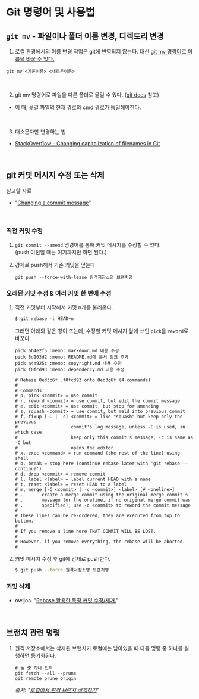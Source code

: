 # Git 명령어 및 사용법

## `git mv` - 파일이나 폴더 이름 변경, 디렉토리 변경

1. 로컬 환경에서의 이름 변경 작업은 git에 반영되지 않는다.
   대신 [git mv 명령어로 이름을 바꿀 수 있다.](https://docs.github.com/en/repositories/working-with-files/managing-files/renaming-a-file#renaming-a-file-using-the-command-line)

```
git mv <기존이름> <새로운이름>
```

<br>

2. git mv 명령어로 파일을 다른 폴더로 옮길 수 있다. ([git docs](https://git-scm.com/docs/git-mv#:~:text=In%20the%20second%20form%2C%20the%20last%20argument%20has%20to%20be%20an%20existing%20directory%3B%20the%20given%20sources%20will%20be%20moved%20into%20this%20directory.) 참고)

- 이 때, 옮길 파일의 현재 경로와 cmd 경로가 동일해야한다.

<br>

3. 대소문자만 변경하는 법

- [StackOverflow - Changing capitalization of filenames in Git](https://stackoverflow.com/questions/10523849/changing-capitalization-of-filenames-in-git)

<br>

## git 커밋 메시지 수정 또는 삭제

참고할 자료

- "[Changing a commit message](https://docs.github.com/en/pull-requests/committing-changes-to-your-project/creating-and-editing-commits/changing-a-commit-message)"

<br>

### 직전 커밋 수정

1. `git commit --amend` 명령어를 통해 커밋 메시지를 수정할 수 있다.  
   (push 이전일 때는 여기까지만 하면 된다.)

2. 강제로 push해서 기존 커밋을 덮는다.
   ```shell
   git push --force-with-lease 원격저장소명 브랜치명
   ```

### 오래된 커밋 수정 & 여러 커밋 한 번에 수정

1. 직전 커밋부터 시작해서 커밋 n개를 불러온다.

   ```bash
   $ git rebase -i HEAD~n
   ```

   그러면 아래와 같은 창이 뜨는데, 수정할 커밋 메시지 앞에 쓰인 `pick`을 `reword`로 바꾼다.

   ```
   pick 6b4e2f5 :memo: markdown.md 내용 수정
   pick 8d103d2 :memo: README.md에 문서 링크 추가
   pick a4a925c :memo: copyright.md 내용 수정
   pick f0fcd93 :memo: dependency.md 내용 수정

   # Rebase 0ed3c6f..f0fcd93 onto 0ed3c6f (4 commands)
   #
   # Commands:
   # p, pick <commit> = use commit
   # r, reword <commit> = use commit, but edit the commit message
   # e, edit <commit> = use commit, but stop for amending
   # s, squash <commit> = use commit, but meld into previous commit
   # f, fixup [-C | -c] <commit> = like "squash" but keep only the previous
   #                    commit's log message, unless -C is used, in which case
   #                    keep only this commit's message; -c is same as -C but
   #                    opens the editor
   # x, exec <command> = run command (the rest of the line) using shell
   # b, break = stop here (continue rebase later with 'git rebase --continue')
   # d, drop <commit> = remove commit
   # l, label <label> = label current HEAD with a name
   # t, reset <label> = reset HEAD to a label
   # m, merge [-C <commit> | -c <commit>] <label> [# <oneline>]
   # .       create a merge commit using the original merge commit's
   # .       message (or the oneline, if no original merge commit was
   # .       specified); use -c <commit> to reword the commit message
   #
   # These lines can be re-ordered; they are executed from top to bottom.
   #
   # If you remove a line here THAT COMMIT WILL BE LOST.
   #
   # However, if you remove everything, the rebase will be aborted.
   #
   ```

2. 커밋 메시지 수정 후 git에 강제로 push한다.
   ```bash
   $ git push --force 원격저장소명 브랜치명
   ```

### 커밋 삭제

- owljoa. "[Rebase 활용한 특정 커밋 수정/제거.](https://velog.io/@owljoa/Rebase-%ED%99%9C%EC%9A%A9%ED%95%9C-%ED%8A%B9%EC%A0%95-%EC%BB%A4%EB%B0%8B-%EC%88%98%EC%A0%95%EC%A0%9C%EA%B1%B0)"

<br>

## 브랜치 관련 명령

1. 원격 저장소에서는 삭제된 브랜치가 로컬에는 남아있을 때 다음 명령 중 하나를 실행하면 동기화된다.

   ```shell
   # 둘 중 하나 입력
   git fetch --all --prune
   git remote prune origin
   ```

   _출처: "[로컬에서 원격 브랜치 삭제하기](https://remagine.tistory.com/17)"_
